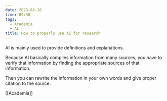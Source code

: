 ```yaml
---
date: 2023-08-16
time: 09:38
tags:
  - Academia
  - AI
title: How to properly use AI for research
---
```

AI is mainly used to provide definitions and explanations.

Because AI basically compiles information from many sources, you have to verify that information by finding the appropriate sources of that information.

Then you can rewrite the information in your own words and give proper citation to the source.

[[Academia]] 